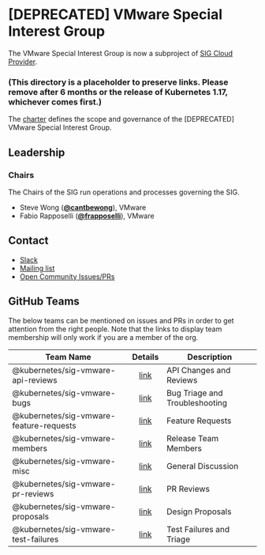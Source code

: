 <!---
This is an autogenerated file!

Please do not edit this file directly, but instead make changes to the
sigs.yaml file in the project root.

To understand how this file is generated, see https://git.k8s.io/community/generator/README.md
--->
# [DEPRECATED] VMware Special Interest Group

The VMware Special Interest Group is now a subproject of [SIG Cloud Provider](https://github.com/kubernetes/community/tree/master/sig-cloud-provider).

### (This directory is a placeholder to preserve links. Please remove after 6 months or the release of Kubernetes 1.17, whichever comes first.)

The [charter](charter.md) defines the scope and governance of the [DEPRECATED] VMware Special Interest Group.



## Leadership

### Chairs
The Chairs of the SIG run operations and processes governing the SIG.

* Steve Wong (**[@cantbewong](https://github.com/cantbewong)**), VMware
* Fabio Rapposelli (**[@frapposelli](https://github.com/frapposelli)**), VMware

## Contact
* [Slack](https://kubernetes.slack.com/messages/sig-vmware)
* [Mailing list](https://groups.google.com/forum/#!forum/kubernetes-sig-vmware)
* [Open Community Issues/PRs](https://github.com/kubernetes/community/labels/sig%2Fvmware)

## GitHub Teams

The below teams can be mentioned on issues and PRs in order to get attention from the right people.
Note that the links to display team membership will only work if you are a member of the org.

| Team Name | Details | Description |
| --------- |:-------:| ----------- |
| @kubernetes/sig-vmware-api-reviews | [link](https://github.com/orgs/kubernetes/teams/sig-vmware-api-reviews) | API Changes and Reviews |
| @kubernetes/sig-vmware-bugs | [link](https://github.com/orgs/kubernetes/teams/sig-vmware-bugs) | Bug Triage and Troubleshooting |
| @kubernetes/sig-vmware-feature-requests | [link](https://github.com/orgs/kubernetes/teams/sig-vmware-feature-requests) | Feature Requests |
| @kubernetes/sig-vmware-members | [link](https://github.com/orgs/kubernetes/teams/sig-vmware-members) | Release Team Members |
| @kubernetes/sig-vmware-misc | [link](https://github.com/orgs/kubernetes/teams/sig-vmware-misc) | General Discussion |
| @kubernetes/sig-vmware-pr-reviews | [link](https://github.com/orgs/kubernetes/teams/sig-vmware-pr-reviews) | PR Reviews |
| @kubernetes/sig-vmware-proposals | [link](https://github.com/orgs/kubernetes/teams/sig-vmware-proposals) | Design Proposals |
| @kubernetes/sig-vmware-test-failures | [link](https://github.com/orgs/kubernetes/teams/sig-vmware-test-failures) | Test Failures and Triage |

<!-- BEGIN CUSTOM CONTENT -->

<!-- END CUSTOM CONTENT -->
